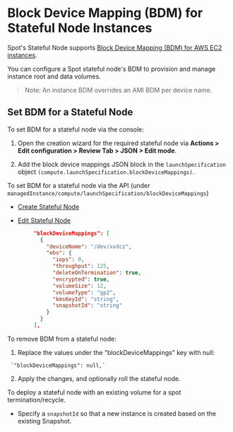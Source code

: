 <meta name="robots" content="noindex">

# Block Device Mapping (BDM) for Stateful Node Instances

Spot's Stateful Node supports [Block Device Mapping (BDM) for AWS EC2 instances](https://docs.aws.amazon.com/AWSEC2/latest/UserGuide/instance-block-device-mapping.html).

You can configure a Spot stateful node's BDM to provision and manage instance root and data volumes. 

>Note: An instance BDM overrides an AMI BDM per device name.

## Set BDM for a Stateful Node

To set BDM for a stateful node via the console:

  1. Open the creation wizard for the required stateful node via **Actions > Edit configuration > Review Tab > JSON > Edit mode**.
        
  2. Add the block device mappings JSON block in the `launchSpecification` object `(compute.launchSpecification.blockDeviceMappings)`.

To set BDM for a stateful node via the API (under `managedInstance/compute/launchSpecification/blockDeviceMappings`)

* [Create Stateful Node](https://docs.spot.io/api/#tag/Stateful-Node-AWS/operation/AWSManagedInstanceCreate)

* [Edit Stateful Node](https://docs.spot.io/api/#tag/Stateful-Node-AWS/operation/AWSManagedInstanceUpdate)

   ```json
        "blockDeviceMappings": [
          {
            "deviceName": "/dev/xvdcz",
            "ebs": {
              "iops": 0,
              "throughput": 125,
              "deleteOnTermination": true,
              "encrypted": true,
              "volumeSize": 12,
              "volumeType": "gp2",
              "kmsKeyId": "string",
              "snapshotId": "string"
            }
          }
        ],
  ```
To remove BDM from a stateful node:

   1. Replace the values under the "blockDeviceMappings" key with null:

     `"blockDeviceMappings": null,`

   2. Apply the changes, and optionally roll the stateful node.


To deploy a stateful node with an existing volume for a spot termination/recycle.

   * Specify a `snapshotId` so that a new instance is created based on the existing Snapshot.

